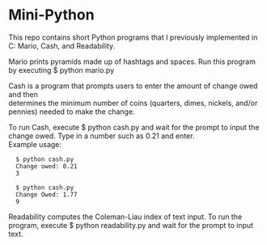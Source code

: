 # Mini-Python


This repo contains short Python programs that I previously implemented in C: Mario, Cash, and Readability.

Mario prints pyramids made up of hashtags and spaces. Run this program by executing $ python mario.py <br/> 

Cash is a program that prompts users to enter the amount of change owed and then <br/>
determines the minimum number of coins (quarters, dimes, nickels, and/or pennies) needed to make the change.<br/>

To run Cash, execute $ python cash.py and wait for the prompt to input the change owed. Type in a number such as 0.21 and enter. <br/>
    Example usage:<br/>
    
      $ python cash.py
      Change owed: 0.21
      3
      
      $ python cash.py
      Change Owed: 1.77
      9

Readability computes the Coleman-Liau index of text input. To run the program, execute $ python readability.py and wait for the prompt to input text.
